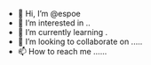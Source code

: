 - 👋 Hi, I’m @espoe 
- 👀 I’m interested in ..
- 🌱 I’m currently learning .
- 💞️ I’m looking to collaborate on .....
- 📫 How to reach me ......

<!---
espoe/espoe is a ✨ special ✨ repository because its `README.md` (this file) appears on your GitHub profile.
You can click the Preview link to take a look at your changes.
--->
